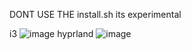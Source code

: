 DONT USE THE install.sh its experimental

i3
![image](https://github.com/skrimxdd/dotfiles/assets/136272013/19289fea-30c4-4d4e-a5b1-48a16a3b5424)
hyprland
![image](https://github.com/user-attachments/assets/f82479ed-0a81-4e6f-99d7-c0056e7aff85)


